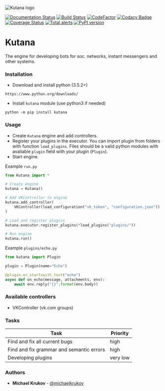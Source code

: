 ![Kutana logo](docs/_static/kutana-logo-512.png)

[![Documentation Status](https://readthedocs.org/projects/kutana/badge/?version=latest)](https://kutana.readthedocs.io/en/latest/?badge=latest)
[![Build Status](https://travis-ci.com/vk-brain/kutana.svg?branch=master)](https://travis-ci.com/vk-brain/kutana)
[![CodeFactor](https://www.codefactor.io/repository/github/vk-brain/kutana/badge)](https://www.codefactor.io/repository/github/vk-brain/kutana)
[![Codacy Badge](https://api.codacy.com/project/badge/Grade/3119bfb791604b9db38e8e7a13e1d415)](https://www.codacy.com/app/michaelkrukov/kutana?utm_source=github.com&amp;utm_medium=referral&amp;utm_content=vk-brain/kutana&amp;utm_campaign=Badge_Grade)
[![Coverage Status](https://coveralls.io/repos/github/vk-brain/kutana/badge.svg?branch=master)](https://coveralls.io/github/vk-brain/kutana?branch=master)
[![Total alerts](https://img.shields.io/lgtm/alerts/g/vk-brain/kutana.svg?logo=lgtm&logoWidth=18)](https://lgtm.com/projects/g/vk-brain/kutana/alerts/)
[![PyPI version](https://badge.fury.io/py/kutana.svg)](https://badge.fury.io/py/kutana)

# Kutana
The engine for developing bots for soc. networks, instant messengers and other systems.

### Installation
- Download and install python (3.5.2+)

```
https://www.python.org/downloads/
```

- Install `kutana` module (use python3 if needed)

```
python -m pip install kutana
```

### Usage
- Create `Kutana` engine and add controllers.
- Register your plugins in the executor. You can import plugin from folders with function `load_plugins`. Files should be a valid python modules with available `plugin` field with your plugin (`Plugin`).
- Start engine.

Example `run.py`
```py
from Kutana import *

# Create engine
kutana = Kutana()

# Add VKController to engine
kutana.add_controller(
    VKController(load_configuration("vk_token", "configuration.json"))
)

# Load and register plugins
kutana.executor.register_plugins(*load_plugins("plugins/"))

# Run engine
kutana.run()
```

Example `plugins/echo.py`
```py
from kutana import Plugin

plugin = Plugin(name="Echo")

@plugin.on_startswith_text("echo")
async def on_echo(message, attachments, env):
    await env.reply("{}".format(env.body))
```

### Available controllers
- VKController (vk.com groups)

### Tasks
Task|Priority
---|---
Find and fix all current bugs | high
Find and fix grammar and semantic errors | high
Developing plugins | very low

### Authors
- **Michael Krukov** - [@michaelkrukov](https://github.com/michaelkrukov)
